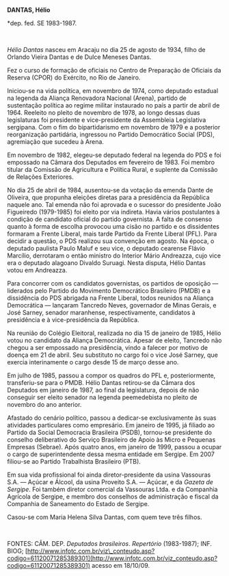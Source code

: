 **DANTAS, Hélio**

\*dep. fed. SE 1983-1987.

 

*Hélio Dantas* nasceu em Aracaju no dia 25 de agosto de 1934, filho de
Orlando Vieira Dantas e de Dulce Meneses Dantas.

Fez o curso de formação de oficiais no Centro de Preparação de Oficiais
da Reserva (CPOR) do Exército, no Rio de Janeiro.

Iniciou-se na vida política, em novembro de 1974, como deputado estadual
na legenda da Aliança Renovadora Nacional (Arena), partido de
sustentação política ao regime militar instaurado no país a partir de
abril de 1964. Reeleito no pleito de novembro de 1978, ao longo dessas
duas legislaturas foi presidente e vice-presidente da Assembleia
Legislativa sergipana. Com o fim do bipartidarismo em novembro de 1979 e
a posterior reorganização partidária, ingressou no Partido Democrático
Social (PDS), agremiação que sucedeu à Arena.

Em novembro de 1982, elegeu-se deputado federal na legenda do PDS e foi
empossado na Câmara dos Deputados em fevereiro de 1983. Foi membro
titular da Comissão de Agricultura e Política Rural, e suplente da
Comissão de Relações Exteriores.

No dia 25 de abril de 1984, ausentou-se da votação da emenda Dante de
Oliveira, que propunha eleições diretas para a presidência da República
naquele ano. Tal emenda não foi aprovada e o sucessor do presidente João
Figueiredo (1979-1985) foi eleito por via indireta. Havia vários
postulantes à condição de candidato oficial do partido governista. A
falta de consenso quanto à forma de escolha provocou uma cisão no
partido e os dissidentes formaram a Frente Liberal, mais tarde Partido
da Frente Liberal (PFL). Para decidir a questão, o PDS realizou sua
convenção em agosto. Na época, o deputado paulista Paulo Maluf e seu
vice, o deputado cearense Flávio Marcílio, derrotaram o então ministro
do Interior Mário Andreazza, cujo vice era o deputado alagoano Divaldo
Suruagi. Nesta disputa, Hélio Dantas votou em Andreazza.

Para concorrer com os candidatos governistas, os partidos de oposição —
liderados pelo Partido do Movimento Democrático Brasileiro (PMDB) e a
dissidência do PDS abrigada na Frente Liberal, todos reunidos na Aliança
Democrática — lançaram Tancredo Neves, governador de Minas Gerais, e
José Sarney, senador maranhense, respectivamente, candidatos à
presidência e à vice-presidência da República.

Na reunião do Colégio Eleitoral, realizada no dia 15 de janeiro de 1985,
Hélio votou no candidato da Aliança Democrática. Apesar de eleito,
Tancredo não chegou a ser empossado na presidência, vindo a falecer por
motivo de doença em 21 de abril. Seu substituto no cargo foi o vice José
Sarney, que exercia interinamente o cargo desde 15 de março desse ano.

Em julho de 1985, passou a compor os quadros do PFL e, posteriormente,
transferiu-se para o PMDB. Hélio Dantas retirou-se da Câmara dos
Deputados em janeiro de 1987, ao final da legislatura, depois de não
conseguir ser eleito senador na legenda peemedebista no pleito de
novembro do ano anterior.

Afastado do cenário político, passou a dedicar-se exclusivamente às suas
atividades particulares como empresário. Em janeiro de 1995, já filiado
ao Partido da Social Democracia Brasileira (PSDB), tornou-se presidente
do conselho deliberativo do Serviço Brasileiro de Apoio às Micro e
Pequenas Empresas (Sebrae). Após quatro anos, em janeiro de 1999, passou
a ocupar o cargo de superintendente dessa mesma entidade em Sergipe. Em
2007 filiou-se ao Partido Trabalhista Brasileiro (PTB).

Em sua vida profissional foi ainda diretor-presidente da usina Vassouras
S.A. — Açúcar e Álcool, da usina Proveito S.A. — Açúcar, e da *Gazeta de
Sergipe*. Foi também diretor comercial da Vassouras Ltda. e da Companhia
Agrícola de Sergipe, e membro dos conselhos de administração e fiscal da
Companhia de Saneamento do Estado de Sergipe.

Casou-se com Maria Helena Silva Dantas, com quem teve três filhos.

 

FONTES: CÂM. DEP. *Deputados brasileiros*. *Repertório* (1983-1987);
INF. BIOG;
[http://www.infotc.com.br/viz\_conteudo.asp?codigo=61120071285389301](http://www.infotc.com.br/viz_conteudo.asp?codigo=61120071285389301)
acesso em 18/10/09.

 
